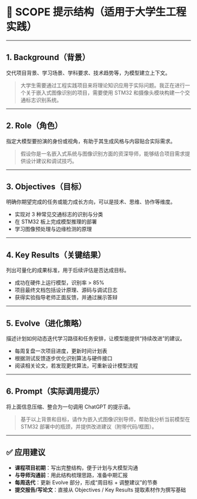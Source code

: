 # 🧠 SCOPE 提示结构（适用于大学生工程实践）

---

## 1. **Background（背景）**

交代项目背景、学习场景、学科要求、技术趋势等，为模型建立上下文。

> 大学生需要通过工程实践项目来将理论知识应用于实际问题。我正在进行一个关于嵌入式图像识别的项目，需要使用 STM32 和摄像头模块构建一个交通标志识别系统。

---

## 2. **Role（角色）**

指定大模型要扮演的身份或视角，有助于其生成风格与内容贴合实际需求。

> 假设你是一名嵌入式系统与图像识别方面的资深导师，能够结合项目需求提供设计建议和调试技巧。

---

## 3. **Objectives（目标）**

明确你期望完成的任务或能力成长方向，可以是技术、思维、协作等维度。

- 实现对 3 种常见交通标志的识别与分类  
- 在 STM32 板上完成模型推理的部署  
- 学习图像预处理与边缘检测的原理

---

## 4. **Key Results（关键结果）**

列出可量化的成果标准，用于后续评估是否达成目标。

- 成功在硬件上运行模型，识别率 > 85%  
- 项目最终文档包括设计原理、源码与调试日志  
- 获得实验指导老师正面反馈，并通过展示答辩

---

## 5. **Evolve（进化策略）**

描述计划如何动态迭代学习路径和任务安排，让模型能提供“持续改进”的建议。

- 每周复盘一次项目进度，更新时间计划表  
- 根据测试反馈逐步优化识别算法与硬件接口  
- 阅读相关论文，若发现更优算法，可重新设计模型流程

---

## 6. **Prompt（实际调用提示）**

将上面信息压缩、整合为一句调用 ChatGPT 的提示语。

> 基于以上背景和目标，请作为嵌入式图像识别导师，帮助我分析当前模型在 STM32 部署中的瓶颈，并提供改进建议（附带代码/框图）。

---

## ✅ 应用建议

- **课程项目初期**：写出完整结构，便于计划与大模型沟通  
- **与导师沟通前**：用此结构梳理思路，准备中期汇报  
- **每周迭代**：更新 Evolve 部分，形成“周目标 + 调整建议”的节奏  
- **提交报告/写论文**：直接从 Objectives / Key Results 提取素材作为撰写基础

